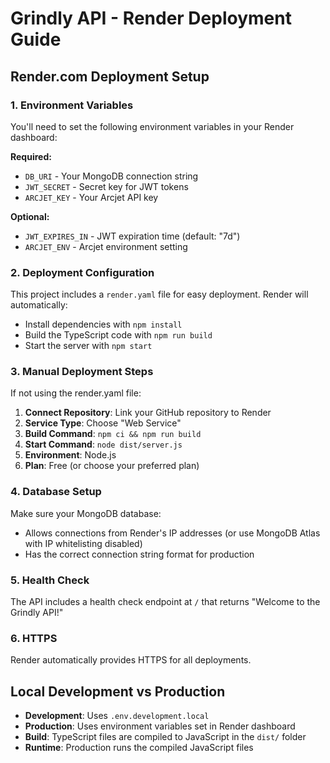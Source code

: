 # Grindly API - Render Deployment Guide

## Render.com Deployment Setup

### 1. Environment Variables
You'll need to set the following environment variables in your Render dashboard:

**Required:**
- `DB_URI` - Your MongoDB connection string
- `JWT_SECRET` - Secret key for JWT tokens
- `ARCJET_KEY` - Your Arcjet API key

**Optional:**
- `JWT_EXPIRES_IN` - JWT expiration time (default: "7d")
- `ARCJET_ENV` - Arcjet environment setting

### 2. Deployment Configuration

This project includes a `render.yaml` file for easy deployment. Render will automatically:
- Install dependencies with `npm install`
- Build the TypeScript code with `npm run build`
- Start the server with `npm start`

### 3. Manual Deployment Steps

If not using the render.yaml file:

1. **Connect Repository**: Link your GitHub repository to Render
2. **Service Type**: Choose "Web Service"
3. **Build Command**: `npm ci && npm run build`
4. **Start Command**: `node dist/server.js`
5. **Environment**: Node.js
6. **Plan**: Free (or choose your preferred plan)

### 4. Database Setup

Make sure your MongoDB database:
- Allows connections from Render's IP addresses (or use MongoDB Atlas with IP whitelisting disabled)
- Has the correct connection string format for production

### 5. Health Check

The API includes a health check endpoint at `/` that returns "Welcome to the Grindly API!"

### 6. HTTPS

Render automatically provides HTTPS for all deployments.

## Local Development vs Production

- **Development**: Uses `.env.development.local`
- **Production**: Uses environment variables set in Render dashboard
- **Build**: TypeScript files are compiled to JavaScript in the `dist/` folder
- **Runtime**: Production runs the compiled JavaScript files
